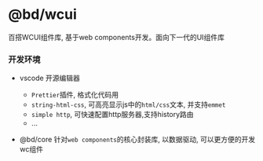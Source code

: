 # @bd/wcui
百搭WCUI组件库, 基于web components开发。面向下一代的UI组件库


### 开发环境

  + vscode  开源编辑器
    - `Prettier`插件, 格式化代码用
    - `string-html-css`, 可高亮显示js中的`html/css`文本, 并支持`emmet`
    - `simple http`, 可快速配置http服务器,支持history路由
    - ...

  + @bd/core  针对`web components`的核心封装库, 以数据驱动, 可以更方便的开发wc组件
